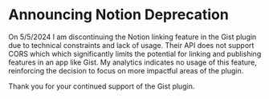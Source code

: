 # Announcing Notion Deprecation


On 5/5/2024 I am discontinuing the Notion linking feature in the Gist plugin due to technical constraints and lack of usage. Their API does not support CORS which which significantly limits the potential for linking and publishing features in an app like Gist. My analytics indicates no usage of this feature, reinforcing the decision to focus on more impactful areas of the plugin.


Thank you for your continued support of the Gist plugin.